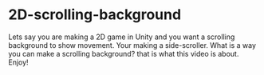 # 2D-scrolling-background
Lets say you are making a 2D game in Unity and you want a scrolling background to show movement.  Your making a side-scroller. What is a way you can make a scrolling background? that is what this video is about. Enjoy!
